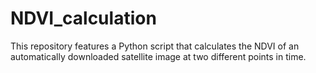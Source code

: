 # NDVI_calculation
This repository features a Python script that calculates the NDVI of an automatically downloaded satellite image at two different points in time.
